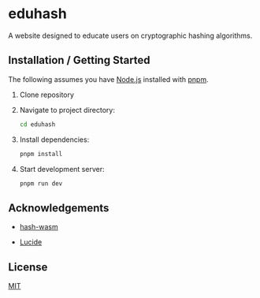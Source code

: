 # eduhash

A website designed to educate users on cryptographic hashing algorithms.

## Installation / Getting Started

The following assumes you have [Node.js](https://github.com/nodejs/node) installed with [pnpm](https://github.com/pnpm/pnpm).

1. Clone repository

2. Navigate to project directory:

   ```sh
   cd eduhash
   ```

3. Install dependencies:

   ```sh
   pnpm install
   ```

4. Start development server:

   ```sh
   pnpm run dev
   ```

## Acknowledgements

- [hash-wasm](https://github.com/Daninet/hash-wasm)

- [Lucide](https://github.com/lucide-icons/lucide)

## License

[MIT](LICENSE)
